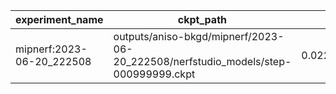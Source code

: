 | experiment_name           | ckpt_path                                                                          | fps                 | fps_std                | lpips | lpips_std | psnr               | psnr_std           | ssim | ssim_std | coarse_psnr        | coarse_psnr_std    | fine_lpips         | fine_lpips_std      | fine_psnr          | fine_psnr_std      | fine_ssim            | fine_ssim_std       | num_rays_per_sec | num_rays_per_sec_std |
| ------------------------- | ---------------------------------------------------------------------------------- | ------------------- | ---------------------- | ----- | --------- | ------------------ | ------------------ | ---- | -------- | ------------------ | ------------------ | ------------------ | ------------------- | ------------------ | ------------------ | -------------------- | ------------------- | ---------------- | -------------------- |
| mipnerf:2023-06-20_222508 | outputs/aniso-bkgd/mipnerf/2023-06-20_222508/nerfstudio_models/step-000999999.ckpt | 0.02224603481590748 | 0.00017153519729617983 |       |           | 11.140154838562012 | 0.8417273759841919 |      |          | 10.902985572814941 | 0.5288615226745605 | 0.7666364312171936 | 0.09001149237155914 | 11.140154838562012 | 0.8417273759841919 | 0.062280379235744476 | 0.05923088267445564 | 11532.34375      | 88.92375183105469    |